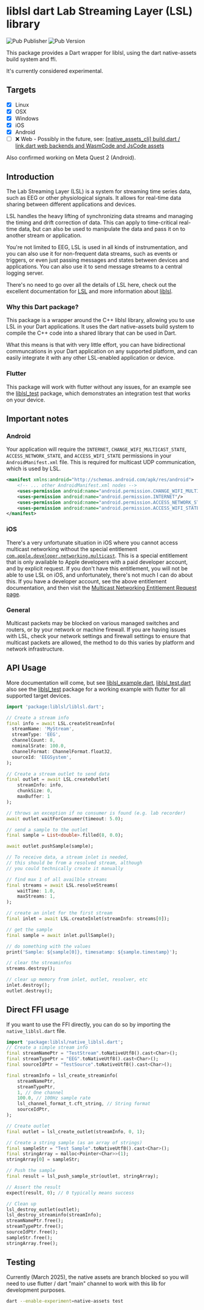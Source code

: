 # liblsl dart Lab Streaming Layer (LSL) library

![Pub Publisher](https://img.shields.io/pub/publisher/liblsl?style=flat-square) ![Pub Version](https://img.shields.io/pub/v/liblsl)

This package provides a Dart wrapper for liblsl, using the dart native-assets build system and ffi.

It's currently considered experimental.

## Targets

- [x] Linux
- [x] OSX
- [x] Windows
- [x] iOS
- [x] Android
- [ ] ❌ Web - Possibly in the future, see: [[native_assets_cli] build.dart / link.dart web backends and WasmCode and JsCode assets](https://github.com/dart-lang/native/issues/988)

Also confirmed working on Meta Quest 2 (Android).

## Introduction

The Lab Streaming Layer (LSL) is a system for streaming time series data, such as EEG or other physiological signals. It allows for real-time data sharing between different applications and devices.

LSL handles the heavy lifting of synchronizing data streams and managing the timing and drift correction of data. This can apply to time-critical real-time data, but can also be used to manipulate the data and pass it on to another stream or application.

You're not limited to EEG, LSL is used in all kinds of instrumentation, and you can also use it for non-frequent data streams, such as events or triggers, or even just passing messages and states between devices and applications. You can also use it to send message streams to a central logging server.

There's no need to go over all the details of LSL here, check out the excellent documentation for [LSL](https://labstreaminglayer.readthedocs.io/) and more information about [liblsl](https://labstreaminglayer.readthedocs.io/dev/app_dev.html#).

### Why this Dart package?

This package is a wrapper around the C++ liblsl library, allowing you to use LSL in your Dart applications. It uses the dart native-assets build system to compile the C++ code into a shared library that can be used in Dart.

What this means is that with very little effort, you can have bidirectional communcations in your Dart application on any supported platform, and can easily integrate it with any other LSL-enabled application or device.

### Flutter

This package will work with flutter without any issues, for an example see the [liblsl_test](../liblsl_test) package, which demonstrates an integration test that works on your device.

## Important notes

### Android

Your application will require the `INTERNET`, `CHANGE_WIFI_MULTICAST_STATE`, `ACCESS_NETWORK_STATE`, and `ACCESS_WIFI_STATE` permissions in your `AndroidManifest.xml` file. This is required for multicast UDP communication, which is used by LSL.

```xml
<manifest xmlns:android="http://schemas.android.com/apk/res/android">
    <!-- ... other AndroidManifest.xml nodes -->
    <uses-permission android:name="android.permission.CHANGE_WIFI_MULTICAST_STATE" />
    <uses-permission android:name="android.permission.INTERNET"/>
    <uses-permission android:name="android.permission.ACCESS_NETWORK_STATE"/>
    <uses-permission android:name="android.permission.ACCESS_WIFI_STATE"/>
</manifest>
```

### iOS

There's a very unfortunate situation in iOS where you cannot access multicast networking without the special entitlement [`com.apple.developer.networking.multicast`](https://developer.apple.com/documentation/bundleresources/entitlements/com.apple.developer.networking.multicast). This is a special entitlement that is only available to Apple developers with a paid developer account, and by explicit request. If you don't have this entitlement, you will not be able to use LSL on iOS, and unfortunately, there's not much I can do about this. If you have a developer account, see the above entitlement documentation, and then visit the [Multicast Networking Entitlement Request page](https://developer.apple.com/contact/request/networking-multicast).

### General

Multicast packets may be blocked on various managed switches and routers, or by your network or machine firewall. If you are having issues with LSL, check your network settings and firewall settings to ensure that multicast packets are allowed, the method to do this varies by platform and network infrastructure.


## API Usage

More documentation will come, but see [liblsl_example.dart](./example/liblsl_example.dart), [liblsl_test.dart](./test/liblsl_test.dart) also see the [liblsl_test](../liblsl_test) package for a working example with flutter for all supported target devices.

```dart
import 'package:liblsl/liblsl.dart';

// Create a stream info
final info = await LSL.createStreamInfo(
  streamName: 'MyStream',
  streamType: 'EEG',
  channelCount: 8,
  nominalSrate: 100.0,
  channelFormat: ChannelFormat.float32,
  sourceId: 'EEGSystem',
);

// Create a stream outlet to send data
final outlet = await LSL.createOutlet(
    streamInfo: info,
    chunkSize: 0,
    maxBuffer: 1
);

// throws an exception if no consumer is found (e.g. lab recorder)
await outlet.waitForConsumer(timeout: 5.0);

// send a sample to the outlet
final sample = List<double>.filled(8, 0.0);

await outlet.pushSample(sample);

// To receive data, a stream inlet is needed,
// this should be from a resolved stream, although
// you could technically create it manually

// find max 1 of all availble streams
final streams = await LSL.resolveStreams(
    waitTime: 1.0,
    maxStreams: 1,
);

// create an inlet for the first stream
final inlet = await LSL.createInlet(streamInfo: streams[0]);

// get the sample
final sample = await inlet.pullSample();

// do something with the values
print('Sample: ${sample[0]}, timesatamp: ${sample.timestamp}');

// clear the streaminfos
streams.destroy();

// clear up memory from inlet, outlet, resolver, etc
inlet.destroy();
outlet.destroy();


```

## Direct FFI usage

If you want to use the FFI directly, you can do so by importing the `native_liblsl.dart` file.

```dart
import 'package:liblsl/native_liblsl.dart';
// Create a simple stream info
final streamNamePtr = "TestStream".toNativeUtf8().cast<Char>();
final streamTypePtr = "EEG".toNativeUtf8().cast<Char>();
final sourceIdPtr = "TestSource".toNativeUtf8().cast<Char>();

final streamInfo = lsl_create_streaminfo(
    streamNamePtr,
    streamTypePtr,
    1, // One channel
    100.0, // 100Hz sample rate
    lsl_channel_format_t.cft_string, // String format
    sourceIdPtr,
);

// Create outlet
final outlet = lsl_create_outlet(streamInfo, 0, 1);

// Create a string sample (as an array of strings)
final sampleStr = "Test Sample".toNativeUtf8().cast<Char>();
final stringArray = malloc<Pointer<Char>>(1);
stringArray[0] = sampleStr;

// Push the sample
final result = lsl_push_sample_str(outlet, stringArray);

// Assert the result
expect(result, 0); // 0 typically means success

// Clean up
lsl_destroy_outlet(outlet);
lsl_destroy_streaminfo(streamInfo);
streamNamePtr.free();
streamTypePtr.free();
sourceIdPtr.free();
sampleStr.free();
stringArray.free();
```

## Testing

Currently (March 2025), the native assets are branch blocked so you will need to use flutter / dart "main" channel to work with this lib for development purposes.

```bash
dart --enable-experiment=native-assets test
```
